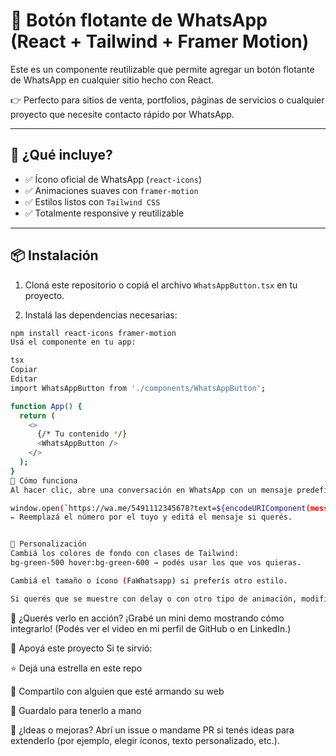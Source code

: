 
# 💬 Botón flotante de WhatsApp (React + Tailwind + Framer Motion)

Este es un componente reutilizable que permite agregar un botón flotante de WhatsApp en cualquier sitio hecho con React.

👉 Perfecto para sitios de venta, portfolios, páginas de servicios o cualquier proyecto que necesite contacto rápido por WhatsApp.

---

## 🚀 ¿Qué incluye?

- ✅ Ícono oficial de WhatsApp (`react-icons`)
- ✅ Animaciones suaves con `framer-motion`
- ✅ Estilos listos con `Tailwind CSS`
- ✅ Totalmente responsive y reutilizable

---

## 📦 Instalación

1. Cloná este repositorio o copiá el archivo `WhatsAppButton.tsx` en tu proyecto.

2. Instalá las dependencias necesarias:

```bash
npm install react-icons framer-motion
Usá el componente en tu app:

tsx
Copiar
Editar
import WhatsAppButton from './components/WhatsAppButton';

function App() {
  return (
    <>
      {/* Tu contenido */}
      <WhatsAppButton />
    </>
  );
}
🧠 Cómo funciona
Al hacer clic, abre una conversación en WhatsApp con un mensaje predefinido:

window.open(`https://wa.me/5491112345678?text=${encodeURIComponent(message)}`, '_blank');
✏️ Reemplazá el número por el tuyo y editá el mensaje si querés.


🎨 Personalización
Cambiá los colores de fondo con clases de Tailwind:
bg-green-500 hover:bg-green-600 → podés usar los que vos quieras.

Cambiá el tamaño o ícono (FaWhatsapp) si preferís otro estilo.

Si querés que se muestre con delay o con otro tipo de animación, modificá las props de motion.button.

```

📲 ¿Querés verlo en acción?
¡Grabé un mini demo mostrando cómo integrarlo!
(Podés ver el video en mi perfil de GitHub o en LinkedIn.)


🌟 Apoyá este proyecto
Si te sirvió:

⭐ Dejá una estrella en este repo

🍰 Compartilo con alguien que esté armando su web

🧠 Guardalo para tenerlo a mano



🧵 ¿Ideas o mejoras?
Abrí un issue o mandame PR si tenés ideas para extenderlo (por ejemplo, elegir íconos, texto personalizado, etc.).
